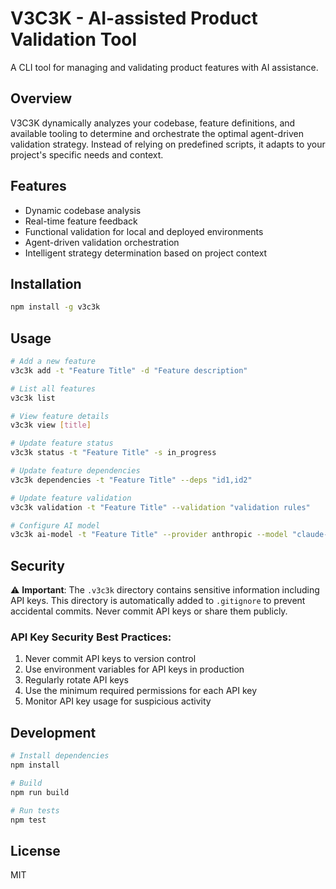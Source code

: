# V3C3K - AI-assisted Product Validation Tool

A CLI tool for managing and validating product features with AI assistance.

## Overview

V3C3K dynamically analyzes your codebase, feature definitions, and available tooling to determine and orchestrate the optimal agent-driven validation strategy. Instead of relying on predefined scripts, it adapts to your project's specific needs and context.

## Features

- Dynamic codebase analysis
- Real-time feature feedback
- Functional validation for local and deployed environments
- Agent-driven validation orchestration
- Intelligent strategy determination based on project context

## Installation

```bash
npm install -g v3c3k
```

## Usage

```bash
# Add a new feature
v3c3k add -t "Feature Title" -d "Feature description"

# List all features
v3c3k list

# View feature details
v3c3k view [title]

# Update feature status
v3c3k status -t "Feature Title" -s in_progress

# Update feature dependencies
v3c3k dependencies -t "Feature Title" --deps "id1,id2"

# Update feature validation
v3c3k validation -t "Feature Title" --validation "validation rules"

# Configure AI model
v3c3k ai-model -t "Feature Title" --provider anthropic --model "claude-3-opus-20240229"
```

## Security

⚠️ **Important**: The `.v3c3k` directory contains sensitive information including API keys. This directory is automatically added to `.gitignore` to prevent accidental commits. Never commit API keys or share them publicly.

### API Key Security Best Practices:
1. Never commit API keys to version control
2. Use environment variables for API keys in production
3. Regularly rotate API keys
4. Use the minimum required permissions for each API key
5. Monitor API key usage for suspicious activity

## Development

```bash
# Install dependencies
npm install

# Build
npm run build

# Run tests
npm test
```

## License

MIT 